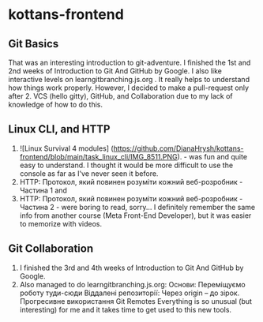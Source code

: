 # kottans-frontend

## Git Basics 
That was an interesting introduction to git-adventure. I finished the 1st and 2nd weeks of Introduction to Git And GitHub by Google. I also like interactive levels on learngitbranching.js.org . It really helps to understand how things work properly. 
However, I decided to make a pull-request only after 2. VCS (hello gitty), GitHub, and Collaboration due to my lack of knowledge of how to do this.

## Linux CLI, and HTTP
 1. ![Linux Survival 4 modules] (https://github.com/DianaHrysh/kottans-frontend/blob/main/task_linux_cli/IMG_8511.PNG). - was fun and quite easy to understand. I thought it would be more difficult to use the console as far as I've never seen it before. 
 2. HTTP: Протокол, який повинен розуміти кожний веб-розробник - Частина 1 and
 3. HTTP: Протокол, який повинен розуміти кожний веб-розробник - Частина 2 - were boring to read, sorry... I definitely remember the same info from another course (Meta Front-End Developer), but it was easier to memorize with videos.

## Git Collaboration
 1. I finished the 3rd and 4th weeks of Introduction to Git And GitHub by Google.
 2. Also managed to do learngitbranching.js.org:
Основи: Переміщуємо роботу туди-сюди
Віддалені репозиторії: Через origin – до зірок. Прогресивне використання Git Remotes
Everything is so unusual (but interesting) for me and it takes time to get used to this new tools.
